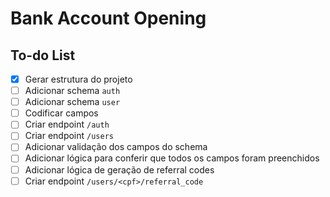 # Bank Account Opening

## To-do List

- [X] Gerar estrutura do projeto
- [ ] Adicionar schema `auth`
- [ ] Adicionar schema `user`
- [ ] Codificar campos
- [ ] Criar endpoint `/auth`
- [ ] Criar endpoint `/users`
- [ ] Adicionar validação dos campos do schema
- [ ] Adicionar lógica para conferir que todos os campos foram preenchidos
- [ ] Adicionar lógica de geração de referral codes
- [ ] Criar endpoint `/users/<cpf>/referral_code`

